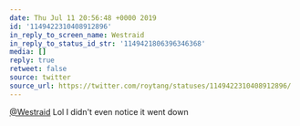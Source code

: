 ```yaml
---
date: Thu Jul 11 20:56:48 +0000 2019
id: '1149422310408912896'
in_reply_to_screen_name: Westraid
in_reply_to_status_id_str: '1149421806396346368'
media: []
reply: true
retweet: false
source: twitter
source_url: https://twitter.com/roytang/statuses/1149422310408912896/
---
```


[@Westraid](https://twitter.com/Westraid/) Lol I didn't even notice it went down